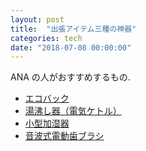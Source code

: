 ```yaml
---
layout: post
title:  "出張アイテム三種の神器"
categories: tech
date: "2018-07-08 00:00:00"
---
```


ANA の人がおすすめするもの.

- [エコバック](http://store.ana.co.jp/pickup/160620_jingi_ca_v1)
- [湯沸し器（電気ケトル）](http://store.ana.co.jp/pickup/160719_jingi_ca_v3)
- [小型加湿器](http://store.ana.co.jp/pickup/160719_jingi_ca_v3)
- [音波式電動歯ブラシ](http://store.ana.co.jp/pickup/160704_jingi_ca_v2)
